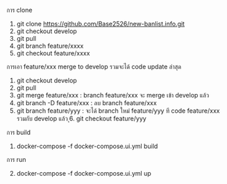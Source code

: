 การ clone 
1. git clone https://github.com/Base2526/new-banlist.info.git
2. git checkout develop
3. git pull
4. git branch feature/xxxx
5. git checkout feature/xxxx
 
การเอา feature/xxx merge to develop  รวมจะได้ code update ล่าสุด
1. git checkout develop
2. git pull
3. git merge feature/xxx       : branch feature/xxx จะ merge เข้า develop แล้ว
4. git branch -D feature/xxx   : ลบ branch feature/xxx 
5. git branch feature/yyy      : จะได้ branch ใหม่ feature/yyy ที code feature/xxx รวมกับ develop แล้ว
ุ6. git checkout feature/yyy

การ build
1. docker-compose -f docker-compose.ui.yml build

การ run

2. docker-compose -f docker-compose.ui.yml up
